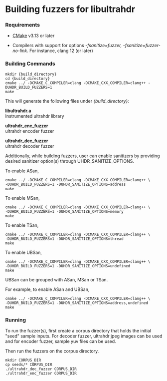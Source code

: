 Building fuzzers for libultrahdr
================================

### Requirements

- [CMake](http://www.cmake.org) v3.13 or later

- Compilers with support for options *-fsanitize=fuzzer, -fsanitize=fuzzer-no-link*.
  For instance, clang 12 (or later)

### Building Commands

    mkdir {build_directory}
    cd {build_directory}
    cmake ../ -DCMAKE_C_COMPILER=clang -DCMAKE_CXX_COMPILER=clang++ -DUHDR_BUILD_FUZZERS=1
    make

This will generate the following files under *{build_directory}*:

**libultrahdr.a**<br> Instrumented ultrahdr library

**ultrahdr_enc_fuzzer**<br> ultrahdr encoder fuzzer

**ultrahdr_dec_fuzzer**<br> ultrahdr decoder fuzzer

Additionally, while building fuzzers, user can enable sanitizers by providing desired
sanitizer option(s) through UHDR_SANITIZE_OPTIONS.

To enable ASan,

    cmake ../ -DCMAKE_C_COMPILER=clang -DCMAKE_CXX_COMPILER=clang++ \
    -DUHDR_BUILD_FUZZERS=1 -DUHDR_SANITIZE_OPTIONS=address
    make

To enable MSan,

    cmake ../ -DCMAKE_C_COMPILER=clang -DCMAKE_CXX_COMPILER=clang++ \
    -DUHDR_BUILD_FUZZERS=1 -DUHDR_SANITIZE_OPTIONS=memory
    make

To enable TSan,

    cmake ../ -DCMAKE_C_COMPILER=clang -DCMAKE_CXX_COMPILER=clang++ \
    -DUHDR_BUILD_FUZZERS=1 -DUHDR_SANITIZE_OPTIONS=thread
    make

To enable UBSan,

    cmake ../ -DCMAKE_C_COMPILER=clang -DCMAKE_CXX_COMPILER=clang++ \
    -DUHDR_BUILD_FUZZERS=1 -DUHDR_SANITIZE_OPTIONS=undefined
    make

UBSan can be grouped with ASan, MSan or TSan.

For example, to enable ASan and UBSan,

    cmake ../ -DCMAKE_C_COMPILER=clang -DCMAKE_CXX_COMPILER=clang++ \
    -DUHDR_BUILD_FUZZERS=1 -DUHDR_SANITIZE_OPTIONS=address,undefined
    make

### Running

To run the fuzzer(s), first create a corpus directory that holds the initial
"seed" sample inputs. For decoder fuzzer, ultrahdr jpeg images can be used and
for encoder fuzzer, sample yuv files can be used.

Then run the fuzzers on the corpus directory.

    mkdir CORPUS_DIR
    cp seeds/* CORPUS_DIR
    ./ultrahdr_dec_fuzzer CORPUS_DIR
    ./ultrahdr_enc_fuzzer CORPUS_DIR
